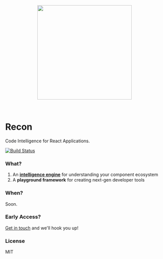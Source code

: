 <p>&nbsp;</p>
<p align="center">
<img src="http://i.imgur.com/BRdEVYW.png" width="300px" />
</p>
<p>&nbsp;</p>

Recon
=====

Code Intelligence for React Applications.

[![Build Status](https://travis-ci.org/recon-js/recon.svg?branch=master)](https://travis-ci.org/recon-js/recon)

### What?

1. An [**intelligence engine**](https://www.dropbox.com/s/gybwj3oa053mh2l/Redocs%20Introduction.svg?dl=0) for understanding your component ecosystem
2. A **playground framework** for creating next-gen developer tools

### When?

Soon.

### Early Access?

[Get in touch](http://twitter.com/chrisui) and we'll hook you up!

### License

MIT
